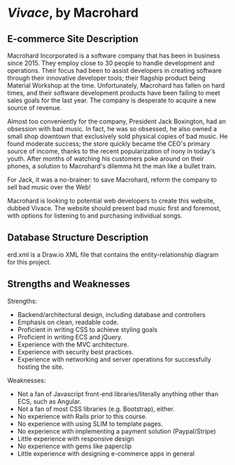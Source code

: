# *Vivace*, by Macrohard

## E-commerce Site Description
Macrohard Incorporated is a software company that has been in business since 2015. They employ close to 30 people to handle development and operations. Their focus had been to assist developers in creating software through their innovative developer tools; their flagship product being Material Workshop at the time. Unfortunately, Macrohard has fallen on hard times, and their software development products have been failing to meet sales goals for the last year. The company is desperate to acquire a new source of revenue.

Almost too conveniently for the company, President Jack Boxington, had an obsession with bad music. In fact, he was so obsessed, he also owned a small shop downtown that exclusively sold physical copies of bad music. He found moderate success; the store quickly became the CEO's primary source of income, thanks to the recent popularization of irony in today's youth. After months of watching his customers poke around on their phones, a solution to Macrohard's dilemma hit the man like a bullet train.

For Jack, it was a no-brainer: to save Macrohard, reform the company to sell bad music over the Web!

Macrohard is looking to potential web developers to create this website, dubbed Vivace. The website should present bad music first and foremost, with options for listening to and purchasing individual songs. 

## Database Structure Description
erd.xml is a Draw.io XML file that contains the entity-relationship diagram for this project.

## Strengths and Weaknesses

Strengths:
- Backend/architectural design, including database and controllers
- Emphasis on clean, readable code.
- Proficient in writing CSS to achieve styling goals
- Proficient in writing ECS and jQuery.
- Experience with the MVC architecture.
- Experience with security best practices.
- Experience with networking and server operations for successfully hosting the site.

Weaknesses:
- Not a fan of Javascript front-end libraries/literally anything other than ECS, such as Angular.
- Not a fan of most CSS libraries (e.g. Bootstrap), either.
- No experience with Rails prior to this course.
- No experience with using SLIM to template pages.
- No experience with implementing a payment solution (Paypal/Stripe)
- Little experience with responsive design
- No experience with gems like paperclip
- Little experience with designing e-commerce apps in general
